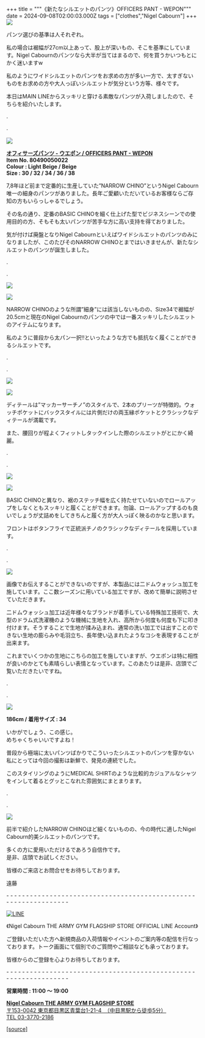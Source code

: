 +++
title = """《新たなシルエットのパンツ》OFFICERS PANT - WEPON"""
date = 2024-09-08T02:00:03.000Z
tags = ["clothes","Nigel Cabourn"]
+++
![](https://cdn.shopify.com/s/files/1/0094/9295/5196/files/IMG_1672_480x480.jpg?v=1725519846)

パンツ選びの基準は人それぞれ。

私の場合は裾幅が27cm以上あって、股上が深いもの、そこを基準にしています。Nigel Cabournのパンツなら大半が当てはまるので、何を買うかいつもとにかく迷いますw

私のようにワイドシルエットのパンツをお求めの方が多い一方で、太すぎないものをお求めの方や大人っぽいシルエットが気分という方等、様々です。

本日はMAIN LINEからスッキリと穿ける素敵なパンツが入荷しましたので、そちらを紹介いたします。

.

.  
   
![](https://cdn.shopify.com/s/files/1/0094/9295/5196/files/IMG_1695_480x480.jpg?v=1725519925)

[**オフィサーズパンツ - ウエポン / OFFICERS PANT - WEPON**](https://cabourn.jp/products/80490050022)  
**Item No. 80490050022**  
**Colour : Light Beige / Beige**   
**Size : 30 / 32 / 34 / 36 / 38**

7,8年ほど前まで定番的に生産していた”NARROW CHINO”というNigel Cabourn唯一の細身のパンツがありました。長年ご愛顧いただいているお客様ならご存知の方もいらっしゃるでしょう。

その名の通り、定番のBASIC CHINOを細く仕上げた型でビジネスシーンでの使用目的の方、そもそも太いパンツが苦手な方に高い支持を得ておりました。

気が付けば廃盤となりNigel Cabournといえばワイドシルエットのパンツのみになりましたが、このたびそのNARROW CHINOとまではいきませんが、新たなシルエットのパンツが誕生しました。

.

.

![](https://cdn.shopify.com/s/files/1/0094/9295/5196/files/IMG_1576_480x480.jpg?v=1725519846)

![](https://cdn.shopify.com/s/files/1/0094/9295/5196/files/IMG_1583_b163a49c-2513-48e0-ac3b-ea6b6ec9a615_480x480.jpg?v=1725519846)

NARROW CHINOのような所謂”細身”には該当しないものの、Size34で裾幅が20.5cmと現在のNigel Cabournのパンツの中では一番スッキリしたシルエットのアイテムになります。

私のように普段から太パン一択!!といったような方でも抵抗なく履くことができるシルエットです。

.

.

![](https://cdn.shopify.com/s/files/1/0094/9295/5196/files/IMG_1594_b15ce165-564e-4089-9d1c-fba01d6c02e5_480x480.jpg?v=1725519845)

![](https://cdn.shopify.com/s/files/1/0094/9295/5196/files/IMG_1608_a74f52db-2d12-484f-9dc8-8c300ab271fa_480x480.jpg?v=1725519845)

ディテールは”マッカーサーチノ”のスタイルで、2本のプリーツが特徴的。ウォッチポケットにバックスタイルには片側だけの両玉縁ポケットとクラシックなディテールが満載です。

また、腰回りが程よくフィットしタックインした際のシルエットがとにかく綺麗。

.

.

![](https://cdn.shopify.com/s/files/1/0094/9295/5196/files/IMG_1626_72b8faa0-b238-4842-866a-5bc384ea0715_480x480.jpg?v=1725519845)

![](https://cdn.shopify.com/s/files/1/0094/9295/5196/files/IMG_1630_1f41cfac-ca27-45e7-afd3-21e60f58a3c3_480x480.jpg?v=1725519845)

BASIC CHINOと異なり、裾のステッチ幅を広く持たせていないのでロールアップをしなくともスッキリと履くことができます。勿論、ロールアップするのも良いでしょうが丈詰めをしてきちんと履く方が大人っぽく映るのかなと思います。

フロントはボタンフライで正統派チノのクラシックなディテールを採用しています。

.

.

![](https://cdn.shopify.com/s/files/1/0094/9295/5196/files/IMG_6541_480x480.jpg?v=1725694136)

画像でお伝えすることができないのですが、本製品には二ドムウォッシュ加工を施しています。ここ数シーズンに用いている加工ですが、改めて簡単に説明させていただきます。

二ドムウォッシュ加工は近年様々なブランドが着手している特殊加工技術で、大型のドラム式洗濯機のような機械に生地を入れ、高所から何度も何度も下に叩き付けます。そうすることで生地が揉み込まれ、通常の洗い加工では出すことのできない生地の膨らみや毛羽立ち、長年使い込まれたようなコシを表現することが出来ます。

これまでいくつかの生地にこちらの加工を施していますが、ウエポンは特に相性が良いのかとても素晴らしい表情となっています。このあたりは是非、店頭でご覧いただきたいですね。

.

.

![](https://cdn.shopify.com/s/files/1/0094/9295/5196/files/IMG_1566_2504aa89-e0a9-4041-b2b5-97c10648d835_480x480.jpg?v=1725519846)

**186cm / 着用サイズ : 34** 

いかがでしょう、この感じ。  
めちゃくちゃいいですよね！

普段から極端に太いパンツばかりでこういったシルエットのパンツを穿かない私にとっては今回の撮影は新鮮で、発見の連続でした。

このスタイリングのようにMEDICAL SHIRTのような比較的カジュアルなシャツをインして着るとグッとこなれた雰囲気にまとまります。

.

.

![](https://cdn.shopify.com/s/files/1/0094/9295/5196/files/IMG_1574_dbfd64cf-4e43-4e37-9e7f-f2f02d82c224_480x480.jpg?v=1725519846)

前半で紹介したNARROW CHINOほど細くないものの、今の時代に適したNigel Cabourn的美シルエットのパンツです。

多くの方に愛用いただけるであろう自信作です。  
是非、店頭でお試しください。

皆様のご来店とお問合せをお待ちしております。

遠藤

\- - - - - - - - - - - - - - - - - - - - - - - - - - - - - - - - - - - - - - - - - - - - - - - - - - - - - - - - - - - - - - - -  

[![LINE](https://cdn.shopify.com/s/files/1/0094/9295/5196/files/ja_600x600.png?v=1631941030)](https://lin.ee/NpdpRpF)

《Nigel Cabourn THE ARMY GYM FLAGSHIP STORE OFFICIAL LINE Account》

ご登録いただいた方へ新規商品の入荷情報やイベントのご案内等の配信を行なっております。トーク画面にて個別でのご質問やご相談なども承っております。

皆様からのご登録を心よりお待ちしております。

\- - - - - - - - - - - - - - - - - - - - - - - - - - - - - - - - - - - - - - - - - - - - - - - - - - - - - - - - - - - - - - - - 

**営業時間 : 11:00 〜 19:00**

[**Nigel Cabourn THE ARMY GYM FLAGSHIP STORE**](https://cabourn.jp/pages/flagship)  
[〒153-0042 東京都目黒区青葉台1-21-4　（中目黒駅から徒歩5分）](https://cabourn.jp/pages/flagship)  
[TEL 03-3770-2186](https://cabourn.jp/pages/flagship)

[[source]](https://cabourn.jp/blogs/shop-info/flagship20240908)
